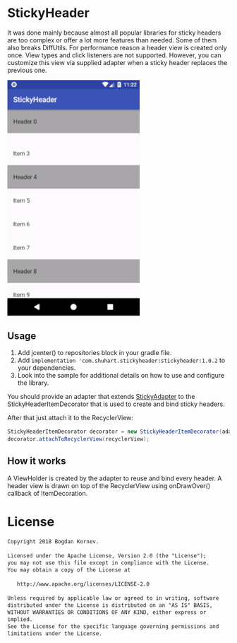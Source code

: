 # StickyHeader
It was done mainly because almost all popular libraries for sticky headers are too complex or offer a lot more features than needed. Some of them also breaks DiffUtils. For performance reason a header view is created only once. View types and click listeners are not supported.
However, you can customize this view via supplied adapter when a sticky header replaces the previous one.

<img src="/images/small_demo.gif" alt="Sample" width="300px" />

Usage
-----

1. Add jcenter() to repositories block in your gradle file.
2. Add `implementation 'com.shuhart.stickyheader:stickyheader:1.0.2` to your dependencies.
3. Look into the sample for additional details on how to use and configure the library.

You should provide an adapter that extends [StickyAdapter](https://github.com/shuhart/StickyHeader/blob/master/stickyheader/src/main/java/com/shuhart/stickyheader/StickyAdapter.java) to the StickyHeaderItemDecorator that is used to create and bind sticky headers.


After that just attach it to the RecyclerView:

```java
StickyHeaderItemDecorator decorator = new StickyHeaderItemDecorator(adapter);
decorator.attachToRecyclerView(recyclerView);
```

How it works
-----
A ViewHolder is created by the adapter to reuse and bind every header.
A header view is drawn on top of the RecyclerView using onDrawOver() callback of ItemDecoration.

License
=======

    Copyright 2018 Bogdan Kornev.

    Licensed under the Apache License, Version 2.0 (the "License");
    you may not use this file except in compliance with the License.
    You may obtain a copy of the License at

       http://www.apache.org/licenses/LICENSE-2.0

    Unless required by applicable law or agreed to in writing, software
    distributed under the License is distributed on an "AS IS" BASIS,
    WITHOUT WARRANTIES OR CONDITIONS OF ANY KIND, either express or implied.
    See the License for the specific language governing permissions and
    limitations under the License.
